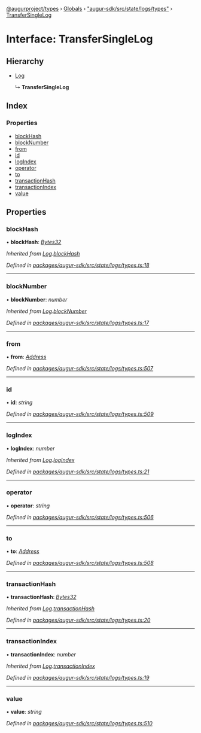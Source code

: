 [@augurproject/types](../README.md) › [Globals](../globals.md) › ["augur-sdk/src/state/logs/types"](../modules/_augur_sdk_src_state_logs_types_.md) › [TransferSingleLog](_augur_sdk_src_state_logs_types_.transfersinglelog.md)

# Interface: TransferSingleLog

## Hierarchy

* [Log](_augur_sdk_src_state_logs_types_.log.md)

  ↳ **TransferSingleLog**

## Index

### Properties

* [blockHash](_augur_sdk_src_state_logs_types_.transfersinglelog.md#blockhash)
* [blockNumber](_augur_sdk_src_state_logs_types_.transfersinglelog.md#blocknumber)
* [from](_augur_sdk_src_state_logs_types_.transfersinglelog.md#from)
* [id](_augur_sdk_src_state_logs_types_.transfersinglelog.md#id)
* [logIndex](_augur_sdk_src_state_logs_types_.transfersinglelog.md#logindex)
* [operator](_augur_sdk_src_state_logs_types_.transfersinglelog.md#operator)
* [to](_augur_sdk_src_state_logs_types_.transfersinglelog.md#to)
* [transactionHash](_augur_sdk_src_state_logs_types_.transfersinglelog.md#transactionhash)
* [transactionIndex](_augur_sdk_src_state_logs_types_.transfersinglelog.md#transactionindex)
* [value](_augur_sdk_src_state_logs_types_.transfersinglelog.md#value)

## Properties

###  blockHash

• **blockHash**: *[Bytes32](../modules/_augur_sdk_src_state_logs_types_.md#bytes32)*

*Inherited from [Log](_augur_sdk_src_state_logs_types_.log.md).[blockHash](_augur_sdk_src_state_logs_types_.log.md#blockhash)*

*Defined in [packages/augur-sdk/src/state/logs/types.ts:18](https://github.com/AugurProject/augur/blob/69c4be52bf/packages/augur-sdk/src/state/logs/types.ts#L18)*

___

###  blockNumber

• **blockNumber**: *number*

*Inherited from [Log](_augur_sdk_src_state_logs_types_.log.md).[blockNumber](_augur_sdk_src_state_logs_types_.log.md#blocknumber)*

*Defined in [packages/augur-sdk/src/state/logs/types.ts:17](https://github.com/AugurProject/augur/blob/69c4be52bf/packages/augur-sdk/src/state/logs/types.ts#L17)*

___

###  from

• **from**: *[Address](../modules/_augur_sdk_src_state_logs_types_.md#address)*

*Defined in [packages/augur-sdk/src/state/logs/types.ts:507](https://github.com/AugurProject/augur/blob/69c4be52bf/packages/augur-sdk/src/state/logs/types.ts#L507)*

___

###  id

• **id**: *string*

*Defined in [packages/augur-sdk/src/state/logs/types.ts:509](https://github.com/AugurProject/augur/blob/69c4be52bf/packages/augur-sdk/src/state/logs/types.ts#L509)*

___

###  logIndex

• **logIndex**: *number*

*Inherited from [Log](_augur_sdk_src_state_logs_types_.log.md).[logIndex](_augur_sdk_src_state_logs_types_.log.md#logindex)*

*Defined in [packages/augur-sdk/src/state/logs/types.ts:21](https://github.com/AugurProject/augur/blob/69c4be52bf/packages/augur-sdk/src/state/logs/types.ts#L21)*

___

###  operator

• **operator**: *string*

*Defined in [packages/augur-sdk/src/state/logs/types.ts:506](https://github.com/AugurProject/augur/blob/69c4be52bf/packages/augur-sdk/src/state/logs/types.ts#L506)*

___

###  to

• **to**: *[Address](../modules/_augur_sdk_src_state_logs_types_.md#address)*

*Defined in [packages/augur-sdk/src/state/logs/types.ts:508](https://github.com/AugurProject/augur/blob/69c4be52bf/packages/augur-sdk/src/state/logs/types.ts#L508)*

___

###  transactionHash

• **transactionHash**: *[Bytes32](../modules/_augur_sdk_src_state_logs_types_.md#bytes32)*

*Inherited from [Log](_augur_sdk_src_state_logs_types_.log.md).[transactionHash](_augur_sdk_src_state_logs_types_.log.md#transactionhash)*

*Defined in [packages/augur-sdk/src/state/logs/types.ts:20](https://github.com/AugurProject/augur/blob/69c4be52bf/packages/augur-sdk/src/state/logs/types.ts#L20)*

___

###  transactionIndex

• **transactionIndex**: *number*

*Inherited from [Log](_augur_sdk_src_state_logs_types_.log.md).[transactionIndex](_augur_sdk_src_state_logs_types_.log.md#transactionindex)*

*Defined in [packages/augur-sdk/src/state/logs/types.ts:19](https://github.com/AugurProject/augur/blob/69c4be52bf/packages/augur-sdk/src/state/logs/types.ts#L19)*

___

###  value

• **value**: *string*

*Defined in [packages/augur-sdk/src/state/logs/types.ts:510](https://github.com/AugurProject/augur/blob/69c4be52bf/packages/augur-sdk/src/state/logs/types.ts#L510)*
